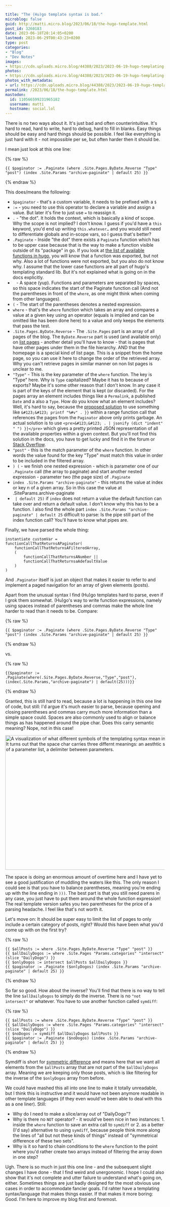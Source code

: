 ```yaml
---

title: "The (Hu)go template syntax is bad."
microblog: false
guid: http://matti.micro.blog/2023/06/18/the-hugo-template.html
post_id: 3260183
date: 2023-06-18T20:14:05+0200
lastmod: 2023-06-29T00:43:23+0200
type: post
categories:
- "Blog"
- "Dev Notes"
images:
- https://cdn.uploads.micro.blog/44388/2023/2023-06-19-hugo-templating-sucks-2.jpeg
photos:
- https://cdn.uploads.micro.blog/44388/2023/2023-06-19-hugo-templating-sucks-2.jpeg
photos_with_metadata:
- url: https://cdn.uploads.micro.blog/44388/2023/2023-06-19-hugo-templating-sucks-2.jpeg
permalink: /2023/06/18/the-hugo-template.html
mastodon:
  id: 110566599231965182
  username: matti
  hostname: social.lol
---
```

There is no two ways about it. It's just bad and often counterintuitive. It's hard to read, hard to write, hard to debug, hard to fill in blanks. Easy things should be easy and hard things should be possible. I feel like everything is just hard with it - not impossible per se, but often harder then it should be.

I mean just look at this one line:

{% raw %}
```go-html-template
{{ $paginator := .Paginate (where .Site.Pages.ByDate.Reverse "Type" "post") (index .Site.Params "archive-paginate" | default 25) }}
```
{% endraw %}

This does/means the following:

- `$paginator` - that's a custom variable, it needs to be prefixed with a `$`
- `:=` - you need to use this operator to declare a variable and assign a value. But later it's fine to just use `=` to reassign it.
- `.`  - "the dot". It holds the context, which is basically a kind of scope. Why the scope is not implied? I don't know. I guess if you'd have a `this` keyword, you'd end up writing `this.whatever…` and you would still need to differentiate globals and in-scope vars, so I guess that's better?
- `.Paginate` - Inside "the dot" there exists a `Paginate` function which has to be upper case because that is the way to make a function visible outside of its "package" in go. If you look at [the list of available functions in hugo](https://gohugo.io/functions/), you will know that a function was exported, but not why. Also a lot of functions were not exported, but you also do not know why. I assume that the lower case functions are all part of hugo's templating standard lib. But it's not explained what is going on in the docs explicitly.
- ` ` - A space (yup). Functions and parameters are separated by spaces, so this space indicates the start of the Paginate function call (And not the parentheses in front of the `where`, as one might think when coming from other languages).
- `(` - The start of the parentheses denotes a nested expression.
- `where` - that's the `where` function which takes an array and compares a value at a given key using an operator (equals is implied and can be omitted like has been done here) to a value and only keeps the elements that pass the test.
- `.Site.Pages.ByDate.Reverse` - The `.Site.Pages` part is an array of all pages of the blog. The `ByDate.Reverse` part is used (and available only) on [list pages](https://gohugo.io/templates/lists/#what-is-a-list-page-template) - another detail you'll have to know - that is pages that have other pages under them in the file hierarchy. AND that the homepage is a special kind of list page. This is a snippet from the home page, so you can use it here to change the order of the retrieved array. Why you can't retrieve pages in similar manner on non list pages is unclear to me.
- `"Type"` - This is the key parameter of the `where` function. The key is "Type" here. Why is `Type` capitalized? Maybe it has to because of exports? Maybe it's some other reason that I don't know. In any case it is part of the keys of the element that is kept (or discarded). For the pages array an element includes things like a `Permalink`, a published `Date` and a also a `Type`. How do you know what an element includes? Well, it's hard to say, because the [proposed solution](https://gohugo.io/templates/template-debugging/#what-variables-are-available-in-this-context) to use something like `&#123;&#123; printf "%#v" . }}` within a range function call that references the pages from the `Paginator` above only prints garbage. An actual solution is to use `<pre>&#123;&#123; . | jsonify (dict "indent" " ") }}</pre>` which gives a pretty printed JSON representation of all the available properties within a given context. But you'll not find this solution in the docs, you have to get lucky and find it in the forum or [Stack Overflow](https://stackoverflow.com/questions/64163573/how-to-inspect-variables-in-the-current-scope-in-hugo).
- `"post"` - this is the match parameter of the `where` function. In other words the value found for the key "Type" must match this value in order to be included in the filtered array.
- `) (` - we finish one nested expression - which is parameter one of our `.Paginate` call (the array to paginate) and start another nested expression - parameter two (the page size) of `.Paginate`
- `index .Site.Params "archive-paginate"` - this returns the value at index or key n of a given array. So in this case the value at .SiteParams.archive-paginate
- ` | default 25)` if `index` does not return a value the default function can take over and return a default value. I don't know why this has to be a function. I also find the whole part `index .Site.Params "archive-paginate" | default 25` difficult to parse: Is the pipe still part of the index function call? You'll have to know what pipes are.

Finally, we have parsed the whole thing:

```
instantiate customVar =
functionCallThatReturnsAPaginator(
    functionCallThatReturnsAFilteredArray,
    (
        functionCallThatReturnsANumber ||
        functionCallThatReturnsaAdefaultValue
    )
)
```

And `.Paginator` itself is just an object that makes it easier to refer to and implement a paged navigation for an array of given elements (posts).

Apart from the unusual syntax I find (Hu)go templates hard to parse, even if I grok them somewhat. (Hu)go's way to write function expressions, namely using spaces instead of parentheses and commas make the whole line harder to read than it needs to be. Compare:

{% raw %}
```go-html-template
{{ $paginator := .Paginate (where .Site.Pages.ByDate.Reverse "Type" "post") (index .Site.Params "archive-paginate" | default 25) }}
```
{% endraw %}

vs.

{% raw %}
```
{{$paginator := .Paginate(where(.Site.Pages.ByDate.Reverse,"Type","post"),(index(.Site.Params,"archive-paginate") | default(25)))}}
```
{% endraw %}


Granted, this is still hard to read, because a lot is happening in this one line of code, but still: I'd argue it's much easier to parse, because opening and closing parentheses and commas carry much more information than a simple space could. Spaces are also commonly used to align or balance things as has happened around the pipe char. Does this carry semantic meaning? Nope, not in this case!


<img src="uploads/2023/2023-06-19-hugo-templating-sucks-2.jpeg" alt="A visualization of what different symbols of the templating syntax mean in our example. It turns out that the space char carries three differnt meanings: an aesthtic space, a start of a parameter list, a delimiter between parameters." title="2023-06-19-hugo-templating-sucks-2.jpeg" border="0" width="600" height="424" />

The space is doing an enormous amount of overtime here and I have yet to see a good justification of muddling the waters like this. The only reason I could see is that you have to balance parentheses, meaning you're ending up with the line ending in `)))`. The best part is that you still need parens in any case, you just have to put them around the whole function expression! The real template version safes you two parentheses for the price of a parsing headache. I feel like that's not worth it.

Let's move on: It should be super easy to limit the list of pages to only include a certain category of posts, right? Would this have been what you'd come up with on the first try?

{% raw %}
```go-html-template
{{ $allPosts := where .Site.Pages.ByDate.Reverse "Type" "post" }}
{{ $allDailyDogos := where .Site.Pages "Params.categories" "intersect" (slice "DailyDogo") }}
{{ $onlyDogos := intersect $allPosts $allDailyDogos }}
{{ $paginator := .Paginate ($onlyDogos) (index .Site.Params "archive-paginate" | default 25) }}
```
{% endraw %}

So far so good. How about the inverse? You'll find that there is no way to tell the line `$allDailyDogos` to simply do the inverse. There is no `"not intersect"` or whatever. You have to use another function called `symdiff`:

{% raw %}
```go-html-template
{{ $allPosts := where .Site.Pages.ByDate.Reverse "Type" "post" }}
{{ $allDailyDogos := where .Site.Pages "Params.categories" "intersect" (slice "DailyDogo") }}
{{ $noDogos := symdiff $allDailyDogos $allPosts }}
{{ $paginator := .Paginate ($noDogos) (index .Site.Params "archive-paginate" | default 25) }}
```
{% endraw %}


Symdiff is short for [symmetric difference](https://en.wikipedia.org/wiki/Symmetric_difference) and means here that we want all elements from the `$allPosts` array that are not part of the `$allDailyDogos` array. Meaning we are keeping only those posts, which is like filtering for the inverse of the `$onlyDogos` array from before.

We could have mashed this all into one line to make it totally unreadable, but I think this is instructive and it would have not been anymore readable in other template languages (if they even would've been able to deal with this as a one liner). Still:

- Why do I need to make a slice/array out of "DailyDogo"?
- Why is there no `NOT` operator? - it would've been nice in two instances: 1. inside the `where` function to save an extra call to `symdiff` or 2. as a better (I'd say) alternative to using `symdiff`, because people think more along the lines of "all but not these kinds of things" instead of "symmetrical difference of these two sets".
- Why is it so hard to chain conditions to the `where` function to the point where you'd rather create two arrays instead of filtering the array down in one step?

Ugh. There is so much in just this one line - and the subsequent slight changes I have done - that I find weird and unergonomic. I hope I could also show that it's not complete and utter failure to understand what's going on, either. Sometimes things are just badly designed for the most obvious use cases in order to accommodate fancier goals. I'd rahter have a templating syntax/language that makes things easier. If that makes it more boring: Good. I'm here to improve my blog first and foremost.
